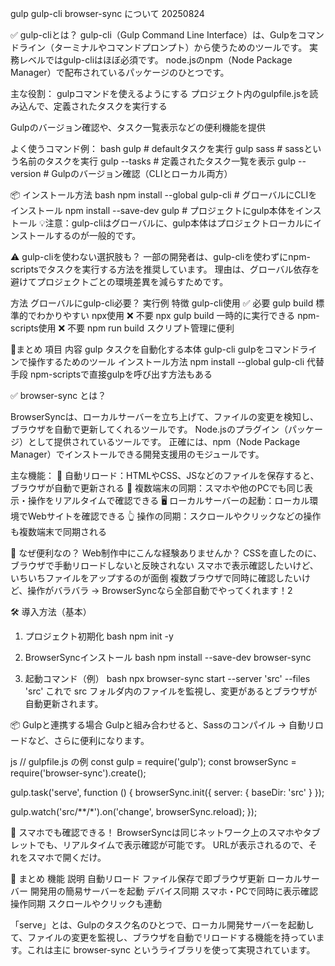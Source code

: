 gulp gulp-cli browser-sync について 20250824

✅ gulp-cliとは？
gulp-cli（Gulp Command Line Interface）は、Gulpをコマンドライン（ターミナルやコマンドプロンプト）から使うためのツールです。
実務レベルではgulp-cliはほぼ必須です。
node.jsのnpm（Node Package Manager）で配布されているパッケージのひとつです。

主な役割：
gulpコマンドを使えるようにする
プロジェクト内のgulpfile.jsを読み込んで、定義されたタスクを実行する

Gulpのバージョン確認や、タスク一覧表示などの便利機能を提供

よく使うコマンド例：
bash
gulp              # defaultタスクを実行
gulp sass         # sassという名前のタスクを実行
gulp --tasks      # 定義されたタスク一覧を表示
gulp --version    # Gulpのバージョン確認（CLIとローカル両方）

📦 インストール方法
bash
npm install --global gulp-cli   # グローバルにCLIをインストール
npm install --save-dev gulp     # プロジェクトにgulp本体をインストール
💡注意：gulp-cliはグローバルに、gulp本体はプロジェクトローカルにインストールするのが一般的です。

⚠️ gulp-cliを使わない選択肢も？
一部の開発者は、gulp-cliを使わずにnpm-scriptsでタスクを実行する方法を推奨しています。
理由は、グローバル依存を避けてプロジェクトごとの環境差異を減らすためです。

方法	        グローバルにgulp-cli必要？	実行例	             特徴
gulp-cli使用	✅ 必要	                 gulp build	        標準的でわかりやすい
npx使用	        ❌ 不要	                 npx gulp build	    一時的に実行できる
npm-scripts使用	❌ 不要	                 npm run build	    スクリプト管理に便利

🎯まとめ
項目	                内容
gulp	           タスクを自動化する本体
gulp-cli	       gulpをコマンドラインで操作するためのツール
インストール方法	npm install --global gulp-cli
代替手段	       npm-scriptsで直接gulpを呼び出す方法もある


✅ browser-sync とは？

BrowserSyncは、ローカルサーバーを立ち上げて、ファイルの変更を検知し、ブラウザを自動で更新してくれるツールです。
Node.jsのプラグイン（パッケージ）として提供されているツールです。
正確には、npm（Node Package Manager）でインストールできる開発支援用のモジュールです。

主な機能：
🔄 自動リロード：HTMLやCSS、JSなどのファイルを保存すると、ブラウザが自動で更新される
📱 複数端末の同期：スマホや他のPCでも同じ表示・操作をリアルタイムで確認できる
🖥️ ローカルサーバーの起動：ローカル環境でWebサイトを確認できる
👆 操作の同期：スクロールやクリックなどの操作も複数端末で同期される

🚀 なぜ便利なの？
Web制作中にこんな経験ありませんか？
CSSを直したのに、ブラウザで手動リロードしないと反映されない
スマホで表示確認したいけど、いちいちファイルをアップするのが面倒
複数ブラウザで同時に確認したいけど、操作がバラバラ
→ BrowserSyncなら全部自動でやってくれます！2

🛠️ 導入方法（基本）
1. プロジェクト初期化
bash
npm init -y

2. BrowserSyncインストール
bash
npm install --save-dev browser-sync

3. 起動コマンド（例）
bash
npx browser-sync start --server 'src' --files 'src'
これで src フォルダ内のファイルを監視し、変更があるとブラウザが自動更新されます。

📦 Gulpと連携する場合
Gulpと組み合わせると、Sassのコンパイル → 自動リロードなど、さらに便利になります。

js
// gulpfile.js の例
const gulp = require('gulp');
const browserSync = require('browser-sync').create();

gulp.task('serve', function () {
  browserSync.init({
    server: {
      baseDir: 'src'
    }
  });

  gulp.watch('src/**/*').on('change', browserSync.reload);
});

📱 スマホでも確認できる！
BrowserSyncは同じネットワーク上のスマホやタブレットでも、リアルタイムで表示確認が可能です。
URLが表示されるので、それをスマホで開くだけ。

🎯 まとめ
機能	            説明
自動リロード	    ファイル保存で即ブラウザ更新
ローカルサーバー	開発用の簡易サーバーを起動
デバイス同期	    スマホ・PCで同時に表示確認
操作同期	        スクロールやクリックも連動


「serve」とは、Gulpのタスク名のひとつで、ローカル開発サーバーを起動して、ファイルの変更を監視し、ブラウザを自動でリロードする機能を持っています。これは主に browser-sync というライブラリを使って実現されています。